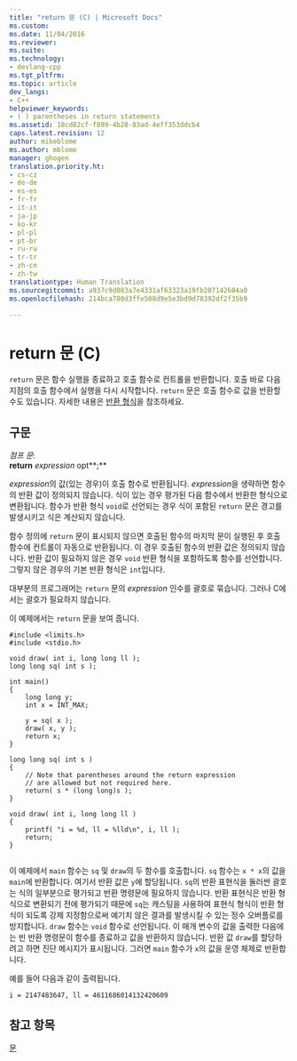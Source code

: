 ```yaml
---
title: "return 문 (C) | Microsoft Docs"
ms.custom: 
ms.date: 11/04/2016
ms.reviewer: 
ms.suite: 
ms.technology:
- devlang-cpp
ms.tgt_pltfrm: 
ms.topic: article
dev_langs:
- C++
helpviewer_keywords:
- ( ) parentheses in return statements
ms.assetid: 18cd82cf-f899-4b28-83ad-4eff353ddcb4
caps.latest.revision: 12
author: mikeblome
ms.author: mblome
manager: ghogen
translation.priority.ht:
- cs-cz
- de-de
- es-es
- fr-fr
- it-it
- ja-jp
- ko-kr
- pl-pl
- pt-br
- ru-ru
- tr-tr
- zh-cn
- zh-tw
translationtype: Human Translation
ms.sourcegitcommit: a937c9d083a7e4331af63323a19fb207142604a0
ms.openlocfilehash: 214bca780d3ffe508d9e5e3bd9d78392df2f35b9

---
```

# <a name="return-statement-c"></a>return 문 (C)
`return` 문은 함수 실행을 종료하고 호출 함수로 컨트롤을 반환합니다. 호출 바로 다음 지점의 호출 함수에서 실행을 다시 시작합니다. `return` 문은 호출 함수로 값을 반환할 수도 있습니다. 자세한 내용은 [반환 형식](../c-language/return-type.md)을 참조하세요.  
  
## <a name="syntax"></a>구문  
 *점프 문*:  
 **return**  *expression* opt**;**  
  
 *expression*의 값(있는 경우)이 호출 함수로 반환됩니다. *expression*을 생략하면 함수의 반환 값이 정의되지 않습니다. 식이 있는 경우 평가된 다음 함수에서 반환한 형식으로 변환됩니다. 함수가 반환 형식 `void`로 선언되는 경우 식이 포함된 `return` 문은 경고를 발생시키고 식은 계산되지 않습니다.  
  
 함수 정의에 `return` 문이 표시되지 않으면 호출된 함수의 마지막 문이 실행된 후 호출 함수에 컨트롤이 자동으로 반환됩니다. 이 경우 호출된 함수의 반환 값은 정의되지 않습니다. 반환 값이 필요하지 않은 경우 `void` 반환 형식을 포함하도록 함수를 선언합니다. 그렇지 않은 경우의 기본 반환 형식은 `int`입니다.  
  
 대부분의 프로그래머는 `return` 문의 *expression* 인수를 괄호로 묶습니다. 그러나 C에서는 괄호가 필요하지 않습니다.  
  
 이 예제에서는 `return` 문을 보여 줍니다.  
  
```  
#include <limits.h>  
#include <stdio.h>  
  
void draw( int i, long long ll );  
long long sq( int s );  
  
int main()  
{  
    long long y;  
    int x = INT_MAX;  
  
    y = sq( x );  
    draw( x, y );  
    return x;  
}  
  
long long sq( int s )  
{  
    // Note that parentheses around the return expression   
    // are allowed but not required here.  
    return( s * (long long)s );  
}  
  
void draw( int i, long long ll )  
{  
    printf( "i = %d, ll = %lld\n", i, ll );  
    return;  
}  
  
```  
  
 이 예제에서 `main` 함수는 `sq` 및 `draw`의 두 함수를 호출합니다. `sq` 함수는 `x * x`의 값을 `main`에 반환합니다. 여기서 반환 값은 `y`에 할당됩니다. `sq`의 반환 표현식을 둘러싼 괄호는 식의 일부분으로 평가되고 반환 명령문에 필요하지 않습니다. 반환 표현식은 반환 형식으로 변환되기 전에 평가되기 때문에 `sq`는 캐스팅을 사용하여 표현식 형식이 반환 형식이 되도록 강제 지정함으로써 예기치 않은 결과를 발생시킬 수 있는 정수 오버플로를 방지합니다. `draw` 함수는 `void` 함수로 선언됩니다. 이 매개 변수의 값을 출력한 다음에는 빈 반환 명령문이 함수를 종료하고 값을 반환하지 않습니다. 반환 값 `draw`를 할당하려고 하면 진단 메시지가 표시됩니다. 그러면 `main` 함수가 `x`의 값을 운영 체제로 반환합니다.  
  
 예를 들어 다음과 같이 출력됩니다.  
  
```Output  
i = 2147483647, ll = 4611686014132420609  
```  
  
## <a name="see-also"></a>참고 항목  
 [문](../c-language/statements-c.md)


<!--HONumber=Feb17_HO4-->


